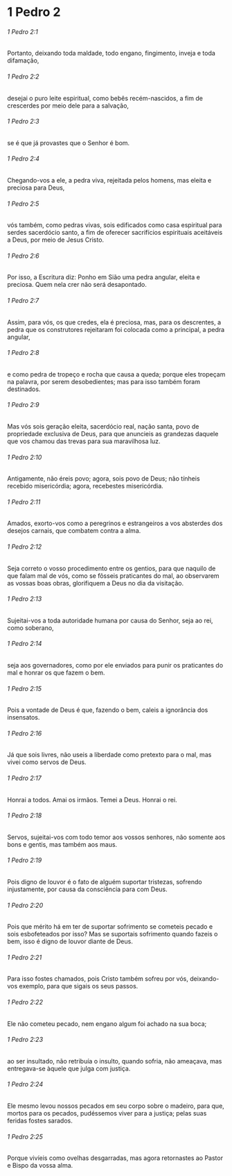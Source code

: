# 1 Pedro 2

###### 1 Pedro 2:1

Portanto, deixando toda maldade, todo engano, fingimento, inveja e toda difamação,

###### 1 Pedro 2:2

desejai o puro leite espiritual, como bebês recém-nascidos, a fim de crescerdes por meio dele para a salvação,

###### 1 Pedro 2:3

se é que já provastes que o Senhor é bom.

###### 1 Pedro 2:4

Chegando-vos a ele, a pedra viva, rejeitada pelos homens, mas eleita e preciosa para Deus,

###### 1 Pedro 2:5

vós também, como pedras vivas, sois edificados como casa espiritual para serdes sacerdócio santo, a fim de oferecer sacrifícios espirituais aceitáveis a Deus, por meio de Jesus Cristo.

###### 1 Pedro 2:6

Por isso, a Escritura diz: Ponho em Sião uma pedra angular, eleita e preciosa. Quem nela crer não será desapontado.

###### 1 Pedro 2:7

Assim, para vós, os que credes, ela é preciosa, mas, para os descrentes, a pedra que os construtores rejeitaram foi colocada como a principal, a pedra angular,

###### 1 Pedro 2:8

e como pedra de tropeço e rocha que causa a queda; porque eles tropeçam na palavra, por serem desobedientes; mas para isso também foram destinados.

###### 1 Pedro 2:9

Mas vós sois geração eleita, sacerdócio real, nação santa, povo de propriedade exclusiva de Deus, para que anuncieis as grandezas daquele que vos chamou das trevas para sua maravilhosa luz.

###### 1 Pedro 2:10

Antigamente, não éreis povo; agora, sois povo de Deus; não tínheis recebido misericórdia; agora, recebestes misericórdia.

###### 1 Pedro 2:11

Amados, exorto-vos como a peregrinos e estrangeiros a vos absterdes dos desejos carnais, que combatem contra a alma.

###### 1 Pedro 2:12

Seja correto o vosso procedimento entre os gentios, para que naquilo de que falam mal de vós, como se fôsseis praticantes do mal, ao observarem as vossas boas obras, glorifiquem a Deus no dia da visitação.

###### 1 Pedro 2:13

Sujeitai-vos a toda autoridade humana por causa do Senhor, seja ao rei, como soberano,

###### 1 Pedro 2:14

seja aos governadores, como por ele enviados para punir os praticantes do mal e honrar os que fazem o bem.

###### 1 Pedro 2:15

Pois a vontade de Deus é que, fazendo o bem, caleis a ignorância dos insensatos.

###### 1 Pedro 2:16

Já que sois livres, não useis a liberdade como pretexto para o mal, mas vivei como servos de Deus.

###### 1 Pedro 2:17

Honrai a todos. Amai os irmãos. Temei a Deus. Honrai o rei.

###### 1 Pedro 2:18

Servos, sujeitai-vos com todo temor aos vossos senhores, não somente aos bons e gentis, mas também aos maus.

###### 1 Pedro 2:19

Pois digno de louvor é o fato de alguém suportar tristezas, sofrendo injustamente, por causa da consciência para com Deus.

###### 1 Pedro 2:20

Pois que mérito há em ter de suportar sofrimento se cometeis pecado e sois esbofeteados por isso? Mas se suportais sofrimento quando fazeis o bem, isso é digno de louvor diante de Deus.

###### 1 Pedro 2:21

Para isso fostes chamados, pois Cristo também sofreu por vós, deixando-vos exemplo, para que sigais os seus passos.

###### 1 Pedro 2:22

Ele não cometeu pecado, nem engano algum foi achado na sua boca;

###### 1 Pedro 2:23

ao ser insultado, não retribuía o insulto, quando sofria, não ameaçava, mas entregava-se àquele que julga com justiça.

###### 1 Pedro 2:24

Ele mesmo levou nossos pecados em seu corpo sobre o madeiro, para que, mortos para os pecados, pudéssemos viver para a justiça; pelas suas feridas fostes sarados.

###### 1 Pedro 2:25

Porque vivíeis como ovelhas desgarradas, mas agora retornastes ao Pastor e Bispo da vossa alma.


